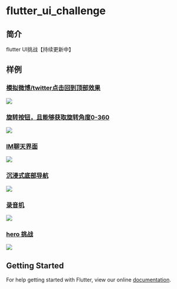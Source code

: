 # flutter_ui_challenge
## 简介
flutter UI挑战【持续更新中】
## 样例
### [模拟微博/twitter点击回到顶部效果](https://github.com/OpenFlutter/Flutter-Notebook/blob/master/mecury_project/example/animation_challenge/lib/screens/scroll_back_to_top_demo.dart)

![](../../../image/weibo.png)
### [旋转按钮，且能够获取旋转角度0-360](https://github.com/OpenFlutter/Flutter-Notebook/blob/master/mecury_project/example/animation_challenge/lib/widgets/rotating_bar.dart)
![](../../../image/rotain.png)


### [IM聊天界面](https://github.com/OpenFlutter/Flutter-Notebook/blob/master/mecury_project/example/animation_challenge/lib/screens/im_demo.dart)
![](../../../image/im.png)
### [沉浸式底部导航](https://github.com/OpenFlutter/Flutter-Notebook/blob/master/mecury_project/example/animation_challenge/lib/screens/hide_bottom_bar.dart)
![](../../../image/bottom_navigation.png)
### [录音机](https://github.com/OpenFlutter/Flutter-Notebook/blob/master/mecury_project/example/animation_challenge/lib/screens/audio_screen.dart)
![](../../../image/audio.png)
### [hero 挑战](https://github.com/OpenFlutter/Flutter-Notebook/blob/master/mecury_project/example/animation_challenge/lib/screens/hero_demo.dart)
![](../../../image/animated_floating_action_bar.png)
## Getting Started

For help getting started with Flutter, view our online
[documentation](https://flutter.io/).
